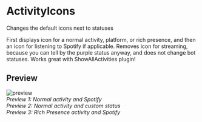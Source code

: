 # ActivityIcons
Changes the default icons next to statuses

First displays icon for a normal activity, platform, or rich presence, and then an icon for listening to Spotify if applicable. Removes icon for streaming, because you can tell by the purple status anyway, and does not change bot statuses. Works great with ShowAllActivities plugin!

## Preview
![preview](https://cdn.discordapp.com/attachments/470024236497502218/941214207339294770/activityicons.png)  
*Preview 1: Normal activity and Spotify*  
*Preview 2: Normal activity and custom status*  
*Preview 3: Rich Presence activity and Spotify*